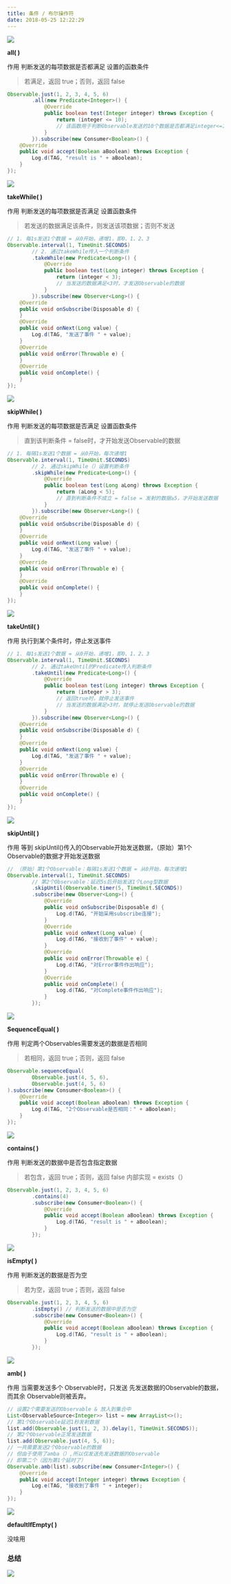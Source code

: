 ```yaml
---
title: 条件 / 布尔操作符
date: 2018-05-25 12:22:29
---
```


![](index/1.png)

**all( )**

作用
判断发送的每项数据是否都满足 设置的函数条件

> 若满足，返回 true；否则，返回 false

``` java
Observable.just(1, 2, 3, 4, 5, 6)
        .all(new Predicate<Integer>() {
            @Override
            public boolean test(Integer integer) throws Exception {
                return (integer <= 10);
                // 该函数用于判断Observable发送的10个数据是否都满足integer<=10
            }
        }).subscribe(new Consumer<Boolean>() {
    @Override
    public void accept(Boolean aBoolean) throws Exception {
        Log.d(TAG, "result is " + aBoolean);
    }
});
```

![](index/2.png)

**takeWhile( )**

作用
判断发送的每项数据是否满足 设置函数条件

> 若发送的数据满足该条件，则发送该项数据；否则不发送

``` java
// 1. 每1s发送1个数据 = 从0开始，递增1，即0、1、2、3
Observable.interval(1, TimeUnit.SECONDS)
        // 2. 通过takeWhile传入一个判断条件
        .takeWhile(new Predicate<Long>() {
            @Override
            public boolean test(Long integer) throws Exception {
                return (integer < 3);
                // 当发送的数据满足<3时，才发送Observable的数据
            }
        }).subscribe(new Observer<Long>() {
    @Override
    public void onSubscribe(Disposable d) {
    }
    @Override
    public void onNext(Long value) {
        Log.d(TAG, "发送了事件 " + value);
    }
    @Override
    public void onError(Throwable e) {
    }
    @Override
    public void onComplete() {
    }
});
```

![](index/3.png)

**skipWhile( )**

作用
判断发送的每项数据是否满足 设置函数条件

> 直到该判断条件 = false时，才开始发送Observable的数据

``` java
// 1. 每隔1s发送1个数据 = 从0开始，每次递增1
Observable.interval(1, TimeUnit.SECONDS)
        // 2. 通过skipWhile（）设置判断条件
        .skipWhile(new Predicate<Long>() {
            @Override
            public boolean test(Long aLong) throws Exception {
                return (aLong < 5);
                // 直到判断条件不成立 = false = 发射的数据≥5，才开始发送数据
            }
        }).subscribe(new Observer<Long>() {
    @Override
    public void onSubscribe(Disposable d) {
    }
    @Override
    public void onNext(Long value) {
        Log.d(TAG, "发送了事件 " + value);
    }
    @Override
    public void onError(Throwable e) {
    }
    @Override
    public void onComplete() {
    }
});
```

![](index/4.png)

**takeUntil( )**

作用
执行到某个条件时，停止发送事件

``` java
// 1. 每1s发送1个数据 = 从0开始，递增1，即0、1、2、3
Observable.interval(1, TimeUnit.SECONDS)
        // 2. 通过takeUntil的Predicate传入判断条件
        .takeUntil(new Predicate<Long>() {
            @Override
            public boolean test(Long integer) throws Exception {
                return (integer > 3);
                // 返回true时，就停止发送事件
                // 当发送的数据满足>3时，就停止发送Observable的数据
            }
        }).subscribe(new Observer<Long>() {
    @Override
    public void onSubscribe(Disposable d) {
    }
    @Override
    public void onNext(Long value) {
        Log.d(TAG, "发送了事件 " + value);
    }
    @Override
    public void onError(Throwable e) {
    }
    @Override
    public void onComplete() {
    }
});
```

![](index/5.gif)

**skipUntil( )**

作用
等到 skipUntil()传入的Observable开始发送数据，（原始）第1个Observable的数据才开始发送数据

``` java
// （原始）第1个Observable：每隔1s发送1个数据 = 从0开始，每次递增1
Observable.interval(1, TimeUnit.SECONDS)
        // 第2个Observable：延迟5s后开始发送1个Long型数据
        .skipUntil(Observable.timer(5, TimeUnit.SECONDS))
        .subscribe(new Observer<Long>() {
            @Override
            public void onSubscribe(Disposable d) {
                Log.d(TAG, "开始采用subscribe连接");
            }
            @Override
            public void onNext(Long value) {
                Log.d(TAG, "接收到了事件" + value);
            }
            @Override
            public void onError(Throwable e) {
                Log.d(TAG, "对Error事件作出响应");
            }
            @Override
            public void onComplete() {
                Log.d(TAG, "对Complete事件作出响应");
            }
        });
```

![](index/6.png)

**SequenceEqual( )**

作用
判定两个Observables需要发送的数据是否相同

> 若相同，返回 true；否则，返回 false

``` java
Observable.sequenceEqual(
        Observable.just(4, 5, 6),
        Observable.just(4, 5, 6)
).subscribe(new Consumer<Boolean>() {
    @Override
    public void accept(Boolean aBoolean) throws Exception {
        Log.d(TAG, "2个Observable是否相同：" + aBoolean);
    }
});
```

![](index/7.png)

**contains( )**

作用
判断发送的数据中是否包含指定数据

> 若包含，返回 true；否则，返回 false
> 内部实现 = exists（）

``` java
Observable.just(1, 2, 3, 4, 5, 6)
        .contains(4)
        .subscribe(new Consumer<Boolean>() {
            @Override
            public void accept(Boolean aBoolean) throws Exception {
                Log.d(TAG, "result is " + aBoolean);
            }
        });
```

![](index/8.png)

**isEmpty( )**

作用
判断发送的数据是否为空

> 若为空，返回 true；否则，返回 false

``` java
Observable.just(1, 2, 3, 4, 5, 6)
        .isEmpty() // 判断发送的数据中是否为空
        .subscribe(new Consumer<Boolean>() {
            @Override
            public void accept(Boolean aBoolean) throws Exception {
                Log.d(TAG, "result is " + aBoolean);
            }
        });
```

![](index/9.png)

**amb( )**

作用
当需要发送多个 Observable时，只发送 先发送数据的Observable的数据，而其余 Observable则被丢弃。

``` java
// 设置2个需要发送的Observable & 放入到集合中
List<ObservableSource<Integer>> list = new ArrayList<>();
// 第1个Observable延迟1秒发射数据
list.add(Observable.just(1, 2, 3).delay(1, TimeUnit.SECONDS));
// 第2个Observable正常发送数据
list.add(Observable.just(4, 5, 6));
// 一共需要发送2个Observable的数据
// 但由于使用了amba（）,所以仅发送先发送数据的Observable
// 即第二个（因为第1个延时了）
Observable.amb(list).subscribe(new Consumer<Integer>() {
    @Override
    public void accept(Integer integer) throws Exception {
        Log.e(TAG, "接收到了事件 " + integer);
    }
});
```

![](index/10.png)

**defaultIfEmpty( )**

没啥用

### 总结

![](index/11.png)